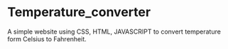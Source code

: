 # Temperature_converter
A simple website using CSS, HTML, JAVASCRIPT to convert temperature form Celsius to Fahrenheit.
